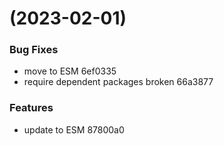 #  (2023-02-01)


### Bug Fixes

* move to ESM 6ef0335
* require dependent packages broken 66a3877


### Features

* update to ESM 87800a0



